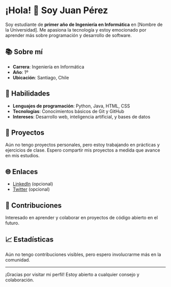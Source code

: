 # ¡Hola! 👋 Soy Juan Pérez

Soy estudiante de **primer año de Ingeniería en Informática** en [Nombre de la Universidad]. Me apasiona la tecnología y estoy emocionado por aprender más sobre programación y desarrollo de software.

## 📚 Sobre mí
- **Carrera**: Ingeniería en Informática
- **Año**: 1º
- **Ubicación**: Santiago, Chile

## 🔧 Habilidades
- **Lenguajes de programación**: Python, Java, HTML, CSS
- **Tecnologías**: Conocimientos básicos de Git y GitHub
- **Intereses**: Desarrollo web, inteligencia artificial, y bases de datos

## 📁 Proyectos
Aún no tengo proyectos personales, pero estoy trabajando en prácticas y ejercicios de clase. Espero compartir mis proyectos a medida que avance en mis estudios.

## 🌐 Enlaces
- [LinkedIn](https://www.linkedin.com/in/tu-perfil) (opcional)
- [Twitter](https://twitter.com/tu_usuario) (opcional)

## 🤝 Contribuciones
Interesado en aprender y colaborar en proyectos de código abierto en el futuro.

## 📈 Estadísticas
Aún no tengo contribuciones visibles, pero espero involucrarme más en la comunidad.

---

¡Gracias por visitar mi perfil! Estoy abierto a cualquier consejo y colaboración.

